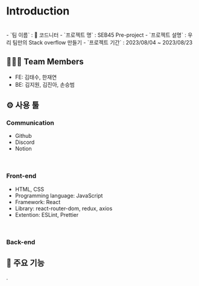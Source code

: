 # Introduction
<br/>
- `팀 이름` : 🧶 코드니터
- `프로젝트 명` : SEB45 Pre-project
- `프로젝트 설명` : 우리 팀만의 Stack overflow 만들기
- `프로젝트 기간` : 2023/08/04 ~ 2023/08/23

## 👩🏻‍💻 Team Members
- FE: 김태수, 한재연
- BE: 김지원, 김진아, 손승범

## ⚙️ 사용 툴
### Communication
- Github
- Discord
- Notion

<br/>

### Front-end
- HTML, CSS
- Programming language: JavaScript
- Framework: React
- Library: react-router-dom, redux, axios
- Extention: ESLint, Prettier

<br/>

### Back-end

## 🔧 주요 기능
.

